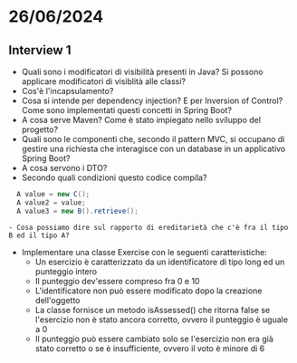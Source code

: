 # 26/06/2024
## Interview 1
- Quali sono i modificatori di visibilità presenti in Java? Si possono applicare modificatori di visiblità alle classi?
- Cos'è l'incapsulamento?
- Cosa si intende per dependency injection? E per Inversion of Control? Come sono implementati questi concetti in Spring Boot?
- A cosa serve Maven? Come è stato impiegato nello sviluppo del progetto?
- Quali sono le componenti che, secondo il pattern MVC, si occupano di gestire una richiesta che interagisce con un database in un applicativo Spring Boot?
- A cosa servono i DTO?
- Secondo quali condizioni questo codice compila?
```java
  A value = new C();
  A value2 = value;
  A value3 = new B().retrieve();
```
    - Cosa possiamo dire sul rapporto di ereditarietà che c'è fra il tipo B ed il tipo A?
- Implementare una classe Exercise con le seguenti caratteristiche:
  - Un esercizio è caratterizzato da un identificatore di tipo long ed un punteggio intero
  - Il punteggio dev'essere compreso fra 0 e 10
  - L'identificatore non può essere modificato dopo la creazione dell'oggetto
  - La classe fornisce un metodo isAssessed() che ritorna false se l'esercizio non è stato ancora corretto, ovvero il punteggio è uguale a 0
  - Il punteggio può essere cambiato solo se l'esercizio non era già stato corretto o se è insufficiente, ovvero il voto è minore di 6
